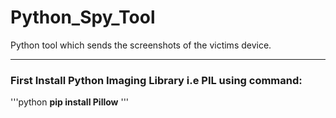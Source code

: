 # Python_Spy_Tool

Python tool which sends the screenshots of the victims device.
___
### First Install Python Imaging Library i.e PIL using command:

'''python
**pip install Pillow**
'''
